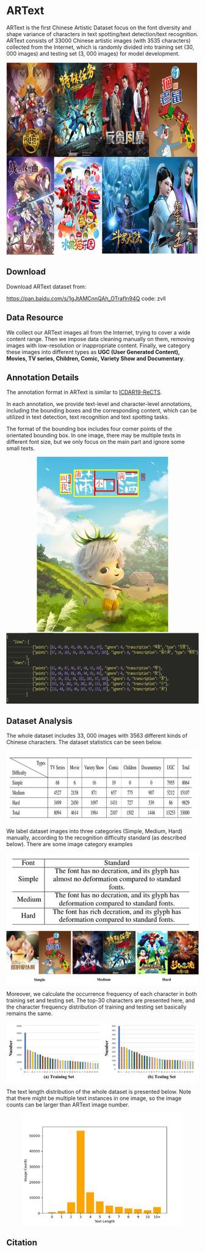 
# ARText

ARText is the first Chinese Artistic Dataset focus on the font diversity and shape variance of characters in text spotting/text detection/text recognition. ARText consists of 33000 Chinese artistic images (with 3535 characters) collected from the Internet, which is randomly divided into training set (30, 000 images)
and testing set (3, 000 images) for model development.

<div align=center>
    <img src="../resources/ARText_examples.jpg" width="780" height="504" />
</div>



## Download

Download ARText dataset from:

https://pan.baidu.com/s/1gJtAMCnnQAh_OTrafln94Q    code: zvll



## Data Resource

We collect our ARText images all from the Internet, trying to cover a wide content range. Then we impose data cleaning manually on them, removing images with low-resolution or inappropriate content. Finally, we category these images into different types as **UGC (User Generated Content), Movies, TV series, Children, Comic, Variety Show and Documentary**.



## Annotation Details

The annotation format in ARText is similar to [ICDAR19-ReCTS](https://rrc.cvc.uab.es/?ch=12).

In each annotation, we provide text-level and character-level annotations, including the bounding boxes and the corresponding content, which can be utilized in text detection, text recognition and text spotting tasks.  

The format of the bounding box includes four corner points of the orientated bounding box. In one image, there may be multiple texts in different font size, but we only focus on the main part and ignore some small texts.  

<div align=center>
    <img src="../resources/annotation_example_img.jpg" />
</div>

<div align=center>
    <img src="../resources/annotation_example.jpg" width="816" height="185" />
</div>



## Dataset Analysis

The whole dataset includes 33, 000 images with 3563 different kinds of Chinese characters. The dataset statistics can be seen below. 

<div align=center>
    <img src="../resources/ARText_statistics.jpg" width="816" height="185" />
</div>

We label dataset images into three categories (Simple, Medium, Hard) manually, according to the recognition difficulty standard (as described below). There are some image category examples

<div align=center>
    <img src="../resources/ARText_classification_standard.jpg" width="534" height="202" />
</div>



<img src="../resources/ARText_category_examples.jpg" style="zoom:50%;" />

Moreover, we calculate the occurrence frequency of each character in both training set and testing set. The top-30 characters are presented here, and the character frequency distribution of training and testing set basically remains the same. 

<img src="../resources/character-frequency.jpg" style="zoom:67%;" />

The text length distribution of the whole dataset is presented below. Note that there might be multiple text instances in one image, so the image counts can be larger than ARText image number.  

<div align=center>
    <img src="../resources/calculate_text_length.jpg" width="420" height="294" />
</div>




## Citation



